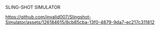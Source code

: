 SLING-SHOT SIMULATOR 


https://github.com/invalid007/Slingshot-Simulator/assets/126184615/8cb85cba-13f0-4879-9da7-ec217c311812

